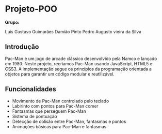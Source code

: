 # Projeto-POO

**Grupo:**

Luis Gustavo Guimarães Damião Pinto 
Pedro Augusto vieira da Silva 




## Introdução

Pac-Man é um jogo de arcade clássico desenvolvido pela Namco e lançado em 1980. Neste projeto, recriamos Pac-Man usando JavaScript, HTML5 e CSS3. A implementação segue os princípios da programação orientada a objetos para garantir um código modular e reutilizável.

## Funcionalidades

- Movimento de Pac-Man controlado pelo teclado
- Labirinto com pontos para Pac-Man comer
- Fantasmas que perseguem Pac-Man
- Sistema de pontuação
- Detecção de colisão entre Pac-Man, fantasmas e pontos
- Animações básicas para Pac-Man e fantasmas
